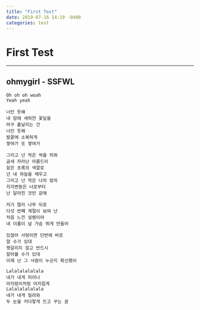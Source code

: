 ```yaml
---
title: "First Test"
date: 2019-07-16 14:19 -0400
categories: test
---
```


# First Test

***

## ohmygirl - SSFWL
```
Oh oh oh woah
Yeah yeah

너인 듯해
내 맘에 새하얀 꽃잎을
마구 흩날리는 건
너인 듯해
발끝에 소복하게
쌓여가 또 쌓여가

그리고 넌 작은 싹을 틔워
금세 자라난 아름드리
짙은 초록의 색깔로
넌 내 하늘을 채우고
그리고 넌 작은 나의 맘의
지각변동은 너로부터
난 달라진 것만 같애

저기 멀리 나무 뒤로
다섯 번째 계절이 보여 난
처음 느낀 설렘이야
네 이름이 날 가슴 뛰게 만들어

있잖아 사랑이면 단번에 바로
알 수가 있대
헷갈리지 않고 반드시
알아볼 수가 있대
이제 난 그 사람이 누군지 확신했어

Lalalalalalala
네가 내게 피어나
아지랑이처럼 어지럽게
Lalalalalalala
네가 내게 밀려와
두 눈을 커다랗게 뜨고 꾸는 꿈
```

<!-- You’ll find this post in your `_posts` directory. Go ahead and edit it and re-build the site to see your changes. You can rebuild the site in many different ways, but the most common way is to run `jekyll serve`, which launches a web server and auto-regenerates your site when a file is updated.

To add new posts, simply add a file in the `_posts` directory that follows the convention `YYYY-MM-DD-name-of-post.ext` and includes the necessary front matter. Take a look at the source for this post to get an idea about how it works.

Jekyll also offers powerful support for code snippets:

​```python
def print_hi(name):
  print("hello", name)
print_hi('Tom')
​```

Check out the [Jekyll docs][jekyll-docs] for more info on how to get the most out of Jekyll. File all bugs/feature requests at [Jekyll’s GitHub repo][jekyll-gh]. If you have questions, you can ask them on [Jekyll Talk][jekyll-talk].

[jekyll-docs]: https://jekyllrb.com/docs/home
[jekyll-gh]:   https://github.com/jekyll/jekyll
[jekyll-talk]: https://talk.jekyllrb.com/ -->